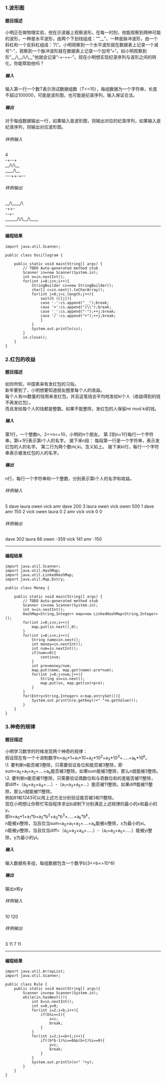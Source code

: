 ### 1.波形图 
#### 题目描述
小明正在做物理实验，他在示波器上观察波形。在每一时刻，他能观察到两种可能的波形，一种是水平波形，由两个下划线组成：""\_\_"。一种是脉冲波形，由一个斜杠和一个反斜杠组成：”/\”。小明观察到一个水平波形就在数据表上记录一个减号”-”，观察到一个脉冲波形就在数据表上记录一个加号”+”。如小明观察到形”\_\_/\\__/\\/\\_\_"他就会记录”-+-++-”。现在小明想实现纪录序列与波形之间的转化，你能帮助他吗？
##### 输入
输入第一行一个数T表示测试数据组数（T<=10），每组数据为一个字符串，长度不超过100000，可能是波形图，也可能是纪录序列，输入保证合法。
##### 输出
对于每组数据输出一行，如果输入是波形图，则输出对应的纪录序列，如果输入是纪录序列，则输出对应波形图。
###### 样例输入
4<br/>
-+--+<br/>
\_\_/\\/\\\_\_<br/>
____/\\__<br/>
---++-+--<br/>
###### 样例输出
\_\_/\\\_\_\_\_/\\<br/>
-++-<br/>
--+-<br/>
\_\_\_\_\_\_/\\/\\\_\_/\\\_\_\_\_<br/>
***
#### 编程结果

```
import java.util.Scanner;

public class Oscillogram {

	public static void main(String[] args) {
		// TODO Auto-generated method stub
		Scanner in=new Scanner(System.in);
		int n=in.nextInt();
		for(int i=0;i<n;i++){
			StringBuilder cs=new StringBuilder();
			char[] c=in.next().toCharArray();
			for(int j=0;j<c.length;j++){
				switch (c[j]){
				case '-':cs.append("__");break;
				case '+':cs.append("/\\");break;
				case '_':cs.append("-");++j;break;
				case '/':cs.append("+");++j;break;
				}
			}
			System.out.println(cs);
		}
		in.close();	
	}
}

```
### 2.红包的收益
#### 题目描述
									
如你所知，中国素来有发红包的习俗。<br/>
新年要到了，小明想要知道朋友圈里每个人的收益。<br/>
每个人有mi数量的钱用来发红包，并且这笔钱会平均地发给ki个人（收益得到的钱不再发红包）。<br/>
而且发给每个人的钱都是整数。如果不能整除，发红包的人保留mi mod ki的钱。<br/>
##### 输入
第1行，一个整数n，2<=n<=10，小明的n个朋友。
第 2到n+1行每行一个字符串，第i+1行表示第i个人的名字。
接下来n段：
每段第一行是一个字符串，表示发红包的人的名字。
第二行为两个数mi,ki。含义如上。
接下来ki行，每行一个字符串表示被发红包的人的名字。
##### 输出
n行，每行一个字符串和一个整数，分别表示第i个人的名字和收益。
###### 样例输入
5
dave
laura
owen
vick
amr
dave
200 3
laura
owen
vick
owen
500 1
dave
amr
150 2
vick
owen
laura
0 2
amr
vick
vick
0 0
###### 样例输出
dave 302
laura 66
owen -359
vick 141
amr -150
***
#### 编程结果
```
import java.util.Scanner;
import java.util.HashMap;
import java.util.LinkedHashMap;
import java.util.Map.Entry;

public class Money {

	public static void main(String[] args) {
		// TODO Auto-generated method stub
		Scanner in=new Scanner(System.in);
		int n=in.nextInt();
		HashMap<String,Integer> map=new LinkedHashMap<String,Integer>();
		for(int i=0;i<n;i++){
			map.put(in.next(),0);
		}
		for(int i=0;i<n;i++){
			String name=in.next();
			int money=in.nextInt();
			int num=in.nextInt();
			if(num==0){
				continue;
			}
			int pre=money/num;
			map.put(name, map.get(name)-pre*num);
			for(int j=0;j<num;j++){
				String sn=in.next();
				map.put(sn, map.get(sn)+pre);
			}
		}
		for(Entry<String,Integer> e:map.entrySet()){
			System.out.println(e.getKey()+" "+e.getValue());
		}
	}	
}
```
### 3.神奇的规律
#### 题目描述
									
小明学习数学的时候发现两个神奇的规律：<br/>
假设现在有一个十进制数字n=a<sub>0</sub>\*1+a<sub>1</sub>\*10+a<sub>2</sub>\*10<sup>2</sup>+a<sub>3</sub>\*10<sup>3</sup>+.....+a<sub>k</sub>\*10<sup>k</sup>。<br/>
\1. 要判断n能否被3整除，只需要验证各位和能否被3整除，即sum=a<sub>0</sub>+a<sub>1</sub>+a<sub>2</sub>+....+a<sub>k</sub>能否被3整除。如果sum能被3整除，那么n就能被3整除。<br/>
\2. 要判断n能否被11整除，只需要验证偶数位和与奇数位和的差能否被11整除，<br/>
即diff=（a<sub>0</sub>+a<sub>2</sub>+a<sub>4</sub>+....）-（a<sub>1</sub>+a<sub>3</sub>+a<sub>5</sub>+...）能否被11整除。如果diff能被11整除，那么n就能被11整除。<br/>
例如81和1243可以用上述方法分别验证能否被3和11整除。<br/>
现在小明想让你帮忙写段程序求出b进制下分别满足上述规律的最小的x和最小的y。<br/>
即n=a<sub>0</sub>\*1+a<sub>1</sub>\*b+a<sub>2</sub>\*b<sup>2</sup>+a<sub>3</sub>\*b<sup>3</sup>+.....+a<sub>k</sub>\*b<sup>k</sup>，<br/>
n能被xi整除，当且仅当sum=a<sub>0</sub>+a<sub>1</sub>+a<sub>2</sub>+....+a<sub>k</sub>能被xi整除，x为最小的xi。<br/>
n能被yi整除，当且仅当diff=（a<sub>0</sub>+a<sub>2</sub>+a<sub>4</sub>+.....）-（a<sub>1</sub>+a<sub>3</sub>+a<sub>5</sub>+.....）能被yi整除，y为最小的yi。<br/>
##### 输入
输入数据有多组，每组数据包含一个数字b(3<=b<=10^6)
##### 输出
输出x和y
###### 样例输入
10
120
###### 样例输出
3 11
7 11
***
#### 编程结果
```
import java.util.ArrayList;
import java.util.Scanner;

public class Rule {
	public static void main(String[] args){
		Scanner in=new Scanner(System.in);
		while(in.hasNext()){
			int b=in.nextInt();
			int x=0,y=0;
			for(int i=2;i<b;i++){
				if(b%i==1){
                    x=i;
					break;
				}
			}
			for(int i=2;i<=b+1;i++){	
				if((b*b-1)%i==0&&(b+1)%i==0){
                    y=i;
					break;
				}
			}
			System.out.println(x+" "+y);
		}
	}
}
```
